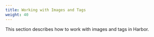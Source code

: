 ```yaml
---
title: Working with Images and Tags
weight: 40
---
```


This section describes how to work with images and tags in Harbor.

